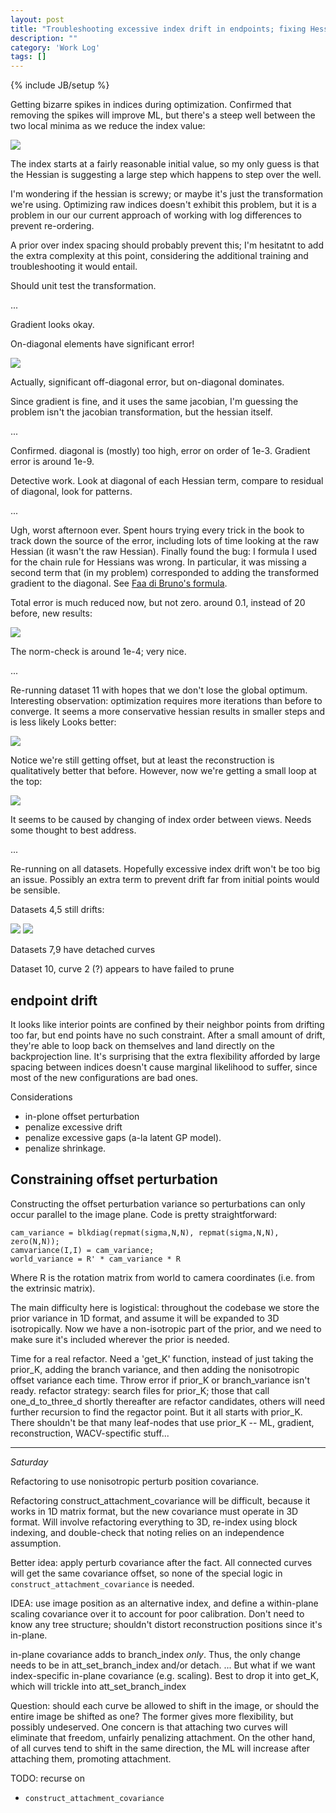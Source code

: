 ```yaml
---
layout: post
title: "Troubleshooting excessive index drift in endpoints; fixing Hessian under variable transformation."
description: ""
category: 'Work Log'
tags: []
---
```

{% include JB/setup %}

Getting bizarre spikes in indices during optimization.  Confirmed that removing the spikes will improve ML, but there's a steep well between the two local minima as we reduce the index value:
    
![]({{site.baseurl}}/img/2013-12-05-ml_vs_index.png)


The index starts at a fairly reasonable initial value, so my only guess is that the Hessian is suggesting a large step which happens to step over the well.

I'm wondering if the hessian is screwy; or maybe it's just the transformation we're using.  Optimizing raw indices doesn't exhibit this problem, but it is a problem in our our current approach of working with log differences to prevent re-ordering.

A prior over index spacing should probably prevent this; I'm hesitatnt to add the extra complexity at this point, considering the additional training and troubleshooting it would entail.

Should unit test the transformation.

...

Gradient looks okay.

On-diagonal elements have significant error!

![]({{site.baseurl}}/img/2013-12-05-hessian_error.png)

Actually, significant off-diagonal error, but on-diagonal dominates.

Since gradient is fine, and it uses the same jacobian, I'm guessing the problem isn't the jacobian transformation, but the hessian itself.

...

Confirmed.  diagonal is (mostly) too high, error on order of 1e-3.  Gradient error is around 1e-9.


Detective work.  Look at diagonal of each Hessian term, compare to residual of diagonal, look for patterns.

...

Ugh, worst afternoon ever.  Spent hours trying every trick in the book to track down the source of the error, including lots of time looking at the raw Hessian (it wasn't the raw Hessian).  Finally found the bug: I formula I used for the chain rule for Hessians was wrong.  In particular, it was missing a second term that (in my problem) corresponded to adding the transformed gradient to the diagonal.   See [Faa di Bruno's formula](http://en.wikipedia.org/wiki/Chain_rule#Higher_derivatives_of_multivariable_functions).

Total error is much reduced now, but not zero.  around 0.1, instead of 20 before, new results:

![]({{site.baseurl}}/img/2013-12-05-hessian_error_2.png)

The norm-check is around 1e-4; very nice.

...

Re-running dataset 11 with hopes that we don't lose the global optimum.  Interesting observation: optimization requires more iterations than before to converge.  It seems a more conservative hessian results in smaller steps and is less likely   Looks better:

![]({{site.baseurl}}/img/2013-12-05-reconst_hess_fixed.png)

Notice we're still getting offset, but at least the reconstruction is qualitatively better that before. However, now we're getting a small loop at the top:
    
![]({{site.baseurl}}/img/2013-12-05-weird_loop.png)

It seems to be caused by changing of index order between views. Needs some thought to best address.  

...

Re-running on all datasets.  Hopefully excessive index drift won't be too big an issue.  Possibly an extra term to prevent drift far from initial points would be sensible.

Datasets 4,5  still drifts:
    
![]({{site.baseurl}}/img/2013-12-05-drift_ds4.png)
![]({{site.baseurl}}/img/2013-12-05-drift_ds5.png)

Datasets 7,9  have detached curves

Dataset 10, curve 2 (?) appears to have failed to prune

endpoint drift
------------------

It looks like interior points are confined by their neighbor points from drifting too far, but end points have no such constraint.  After a small amount of drift, they're able to loop back on themselves and land directly on the backprojection line.  It's surprising that the extra flexibility afforded by large spacing between indices doesn't cause marginal likelihood to suffer, since most of the new configurations are bad ones.

Considerations

* in-plone offset perturbation
* penalize excessive drift
* penalize excessive gaps (a-la latent GP model).
* penalize shrinkage.

Constraining offset perturbation
------------------------------------

Constructing the offset perturbation variance so perturbations can only occur parallel to the image plane.  Code is pretty straightforward:

    cam_variance = blkdiag(repmat(sigma,N,N), repmat(sigma,N,N), zero(N,N));
    camvariance(I,I) = cam_variance;
    world_variance = R' * cam_variance * R

Where R is the rotation matrix from world to camera coordinates (i.e. from the extrinsic matrix).

The main difficulty here is logistical: throughout the codebase we store the prior variance in 1D format, and assume it will be expanded to 3D isotropically.  Now we have a non-isotropic part of the prior, and we need to make sure it's included wherever the prior is needed.  

Time for a real refactor.  Need a 'get_K' function, instead of just taking the prior_K, adding the branch variance, and then adding the nonisotropic offset variance each time.  Throw error if prior_K or branch_variance isn't ready.  refactor strategy: search files for prior_K; those that call one_d_to_three_d shortly thereafter are refactor candidates, others will need further recursion to find the regactor point.  But it all starts with prior_K.  There shouldn't be that many leaf-nodes that use prior_K -- ML, gradient, reconstruction, WACV-spectific stuff...

---

*Saturday*

Refactoring to use nonisotropic perturb position covariance.

Refactoring construct_attachment_covariance will be difficult, because it works in 1D matrix format, but the new covariance must operate in 3D format.  Will involve refactoring everything to 3D, re-index using block indexing, and double-check that noting relies on an independence assumption.

Better idea: apply perturb covariance after the fact.  All connected curves will get the same covariance offset, so none of the special logic in `construct_attachment_covariance` is needed.  

IDEA: use image position as an alternative index, and define a within-plane scaling covariance over it to account for poor calibration.  Don't need to know any tree structure; shouldn't distort reconstruction positions since it's in-plane.

in-plane covariance adds to branch_index *only*.  Thus, the only change needs to be in att_set_branch_index and/or detach.  ...  But what if we want index-specific in-plane covariance (e.g. scaling).  Best to drop it into get_K, which will trickle into att_set_branch_index

Question: should each curve be allowed to shift in the image, or should the entire image be shifted as one?  The former gives more flexibility, but possibly undeserved.  One concern is that attaching two curves will eliminate that freedom, unfairly penalizing attachment.  On the other hand, of all curves tend to shift in the same direction, the ML will increase after attaching them, promoting attachment.

TODO: recurse on 
* `construct_attachment_covariance`

